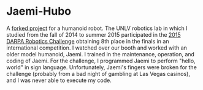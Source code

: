 Jaemi-Hubo
==========

A [forked project](https://github.com/auxsophia/jaemi-hubo) for a humanoid robot. The UNLV robotics lab in which I studied from the fall of 2014 to summer 2015 participated in the [2015 DARPA Robotics Challenge](https://en.wikipedia.org/wiki/DARPA_Robotics_Challenge) obtaining 8th place in the finals in an international competition. I watched over our booth and worked with an older model humanoid, Jaemi. I trained in the maintenance, operation, and coding of Jaemi. For the challenge, I programmed Jaemi to perform "hello, world" in sign language. Unfortunately, Jaemi's fingers were broken for the challenge (probably from a bad night of gambling at Las Vegas casinos), and I was never able to execute my code.
